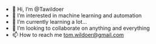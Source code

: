 - 👋 Hi, I’m @Tawildoer
- 👀 I’m interested in machine learning and automation
- 🌱 I’m currently learning a lot...
- 💞️ I’m looking to collaborate on anything and everything
- 📫 How to reach me tom.wildoer@gmail.com

<!---
Tawildoer/Tawildoer is a ✨ special ✨ repository because its `README.md` (this file) appears on your GitHub profile.
You can click the Preview link to take a look at your changes.
--->
